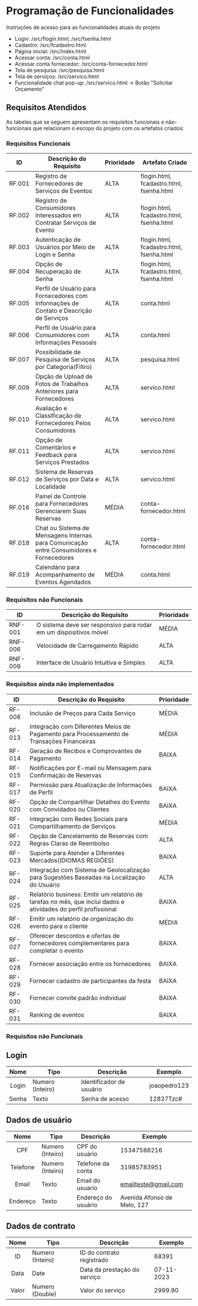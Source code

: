 # Programação de Funcionalidades

Instruções de acesso para as funcionalidades atuais do projeto

- Login: /src/flogin.html; /src/fsenha.html
- Cadastro: /src/fcadastro.html
- Página inicial: /src/index.html
- Acessar conta: /src/conta.html
- Acessar conta fornecedor: /src/conta-fornecedor.html
- Tela de pesquisa: /src/pesquisa.html
- Tela de serviços: /src/servico.html
- Funcionalidade chat pop-up: /src/servico.html -> Botão "Solicitar Orçamento"


## Requisitos Atendidos

As tabelas que se seguem apresentam os requisitos funcionais e não-funcionais que relacionam o escopo do projeto com os artefatos criados:

### Requisitos Funcionais


|ID     | Descrição do Requisito  | Prioridade | Artefato Criado |
|-------|-----------------------------------------|----| ----|
|RF.001  | Registro de Fornecedores de Serviços de Eventos| ALTA | flogin.html, fcadastro.html, fsenha.html |
|RF.002  | Registro de Consumidores Interessados em Contratar Serviços de Evento | ALTA | flogin.html, fcadastro.html, fsenha.html |
|RF.003  | Autenticação de Usuários por Meio de Login e Senha | ALTA | flogin.html, fcadastro.html, fsenha.html |
|RF.004  | Opção de Recuperação de Senha | ALTA | flogin.html, fcadastro.html, fsenha.html |
|RF.005  | Perfil de Usuário para Fornecedores com Informações de Contato e Descrição de Serviços| ALTA | conta.html  |
|RF.006  | Perfil de Usuário para Consumidores com Informações Pessoais | ALTA | conta.html |
|RF.007  | Possibilidade de Pesquisa de Serviços por Categoria(Filtro)| ALTA | pesquisa.html |
|RF.009  | Opção de Upload de Fotos de Trabalhos Anteriores para Fornecedores | ALTA | servico.html  |
|RF.010  | Avaliação e Classificação de Fornecedores Pelos Consumidores| ALTA | servico.html  |
|RF.011  | Opção de Comentários e Feedback para Serviços Prestados| ALTA |servico.html  |
|RF.012  | Sistema de Reservas de Serviços por Data e Localidade| ALTA | servico.html  |
|RF.016  | Painel de Controle para Fornecedores Gerenciarem Suas Reservas| MÉDIA | conta-fornecedor.html  |
|RF.018  | Chat ou Sistema de Mensagens Internas para Comunicação entre Consumidores e Fornecedores| ALTA | conta-fornecedor.html |
|RF.019  | Calendário para Acompanhamento de Eventos Agendados| MÉDIA | conta.html  |


### Requisitos não Funcionais

|ID     | Descrição do Requisito  | Prioridade |
|-------|-------------------------|----|
|RNF-001  | O sistema deve ser responsivo para rodar em um dispositivos móvel| MÉDIA |  
|RNF-006  | Velocidade de Carregamento Rápido | ALTA |  
|RNF-009  | Interface de Usuário Intuitiva e Simples | ALTA | 


### Requisitos ainda não implementados 

|ID    | Descrição do Requisito  | Prioridade |
|------|-----------------------------------------|----|
|RF-008  | Inclusão de Preços para Cada Serviço| MÉDIA |
|RF-013  | Integração com Diferentes Meios de Pagamento para Processamento de Transações Financeiras| MÉDIA |
|RF-014  | Geração de Recibos e Comprovantes de Pagamento| BAIXA |
|RF-015  | Notificações por E-mail ou Mensagem para Confirmação de Reservas|
|RF-017  | Permissão para Atualização de Informações de Perfil| BAIXA |
|RF-020  | Opção de Compartilhar Detalhes do Evento com Convidados ou Clientes| BAIXA |
|RF-021  | Integração com Redes Sociais para Compartilhamento de Serviços| MÉDIA | 
|RF-022  | Opção de Cancelamento de Reservas com Regras Claras de Reembolso| ALTA |
|RF-023  | Suporte para Atender a Diferentes Mercados(IDIOMAS REGIÕES)| BAIXA |
|RF-024  | Integração com Sistema de Geolocalização para Sugestões Baseadas na Localização do Usuário| ALTA |
|RF-025  |Relatório business: Emitir um relatório de tarefas no mês, que inclui dados e atividades do perfil profissional | BAIXA |
|RF-026  |Emitir um relatório de organização do evento para o cliente | MÉDIA |
|RF-027  | Oferecer descontos e ofertas de fornecedores complementares para completar o evento| BAIXA |
|RF-028  |Fornecer associação entre os fornecedores| BAIXA |
|RF-029  | Fornecer cadastro de participantes da festa| BAIXA |
|RF-030  | Fornecer convite padrão individual| BAIXA|
|RF-031  | Ranking de eventos| BAIXA |


### Requisitos não Funcionais

## Login
|  **Nome**      | **Tipo**          | **Descrição**                             | **Exemplo**                                    |
|:--------------:|-------------------|-------------------------------------------|------------------------------------------------|
| Login          | Numero (Inteiro)  | Identificador de usuário                  | joaopedro123                                   |
| Senha          | Texto             | Senha de acesso                           | 12837Tzc#                                      |

## Dados de usuário
|  **Nome**      | **Tipo**          | **Descrição**                             | **Exemplo**                                    |
|:--------------:|-------------------|-------------------------------------------|------------------------------------------------|
| CPF            | Numero (Inteiro)  | CPF do usuário                            | 15347588216                                    |
| Telefone       | Numero (Inteiro)  | Telefone da conta                         | 31985783951                                    |
| Email          | Texto             | Email do usuario                          | emailteste@gmail.com                           |
| Endereço       | Texto             | Endereço do usuário                       | Avenida Afonso de Melo, 127                    |

## Dados de contrato
|  **Nome**      | **Tipo**          | **Descrição**                             | **Exemplo**                                    |
|:--------------:|-------------------|-------------------------------------------|------------------------------------------------|
| ID             | Numero (Inteiro)  | ID do contrato registrado                 | 68391                                          |
| Data           | Date              | Data da prestação do serviço              | 07-11-2023                                     |
| Valor          | Numero (Double)   | Valor do serviço                          | 2999.90                                        |
